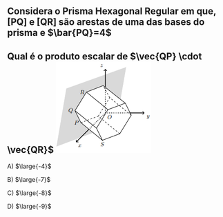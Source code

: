 ## Considera o Prisma Hexagonal Regular em que, [PQ] e [QR] são arestas de uma das bases do prisma e $\bar{PQ}=4$
## Qual é o produto escalar de $\vec{QP} \cdot \vec{QR}$  ![Alt text](image.png)

A) $\large{-4}$

B) $\large{-7}$

C) $\large{-8}$

D) $\large{-9}$


